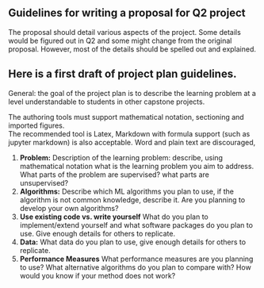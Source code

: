 ## Guidelines for writing a proposal for Q2 project

The proposal should detail various aspects of the project. 
Some details would be figured out in Q2 and some might change from the original proposal. However, most of the details should be spelled out and explained.

## Here is a first draft of project plan guidelines.

General: the goal of the project plan is to describe the learning problem at a 
level understandable to students in other capstone projects.

The authoring tools must support mathematical notation,  sectioning and imported figures.  
The recommended tool is Latex, Markdown with formula support (such as jupyter markdown) is also acceptable.
Word and plain text are discouraged,

1. **Problem:** Description of the learning problem:  describe, using mathematical notation what is the learning problem you aim to address. What parts of the problem are supervised? what parts are unsupervised?
2. **Algorithms:** Describe which ML algorithms you plan to use, if the algorithm is not common knowledge, describe it. Are you planning to develop your own algorithms?
3. **Use existing code vs. write yourself** What do you plan to implement/extend yourself and what software packages do you plan to use. Give enough details for others to replicate.
4. **Data:** What data do you plan to use, give enough details for others to replicate.
5. **Performance Measures** What performance measures are you planning to use? What alternative algorithms do you plan to compare with?  How would you know if your method does not work?


